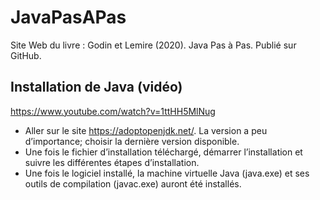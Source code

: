 

# JavaPasAPas

  Site Web du livre :    Godin et Lemire (2020). Java Pas à Pas. Publié sur GitHub.


## Installation de Java (vidéo)

https://www.youtube.com/watch?v=1ttHH5MlNug



- Aller sur le site https://adoptopenjdk.net/. La version a peu d’importance;  choisir la dernière version disponible.
- Une fois le fichier d’installation téléchargé, démarrer l’installation et suivre les différentes étapes d’installation.
- Une fois le logiciel installé, la machine virtuelle Java (java.exe) et ses outils de compilation (javac.exe) auront été installés.
